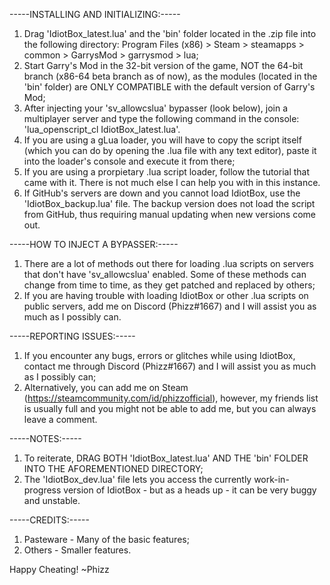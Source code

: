 -----INSTALLING AND INITIALIZING:-----

1. Drag 'IdiotBox_latest.lua' and the 'bin' folder located in the .zip file into the following directory: Program Files (x86) > Steam > steamapps > common > GarrysMod > garrysmod > lua;
2. Start Garry's Mod in the 32-bit version of the game, NOT the 64-bit branch (x86-64 beta branch as of now), as the modules (located in the 'bin' folder) are ONLY COMPATIBLE with the default version of Garry's Mod;
3. After injecting your 'sv_allowcslua' bypasser (look below), join a multiplayer server and type the following command in the console: 'lua_openscript_cl IdiotBox_latest.lua'.
4. If you are using a gLua loader, you will have to copy the script itself (which you can do by opening the .lua file with any text editor), paste it into the loader's console and execute it from there;
5. If you are using a prorpietary .lua script loader, follow the tutorial that came with it. There is not much else I can help you with in this instance.
6. If GitHub's servers are down and you cannot load IdiotBox, use the 'IdiotBox_backup.lua' file. The backup version does not load the script from GitHub, thus requiring manual updating when new versions come out.

-----HOW TO INJECT A BYPASSER:-----

1. There are a lot of methods out there for loading .lua scripts on servers that don't have 'sv_allowcslua' enabled. Some of these methods can change from time to time, as they get patched and replaced by others;
2. If you are having trouble with loading IdiotBox or other .lua scripts on public servers, add me on Discord (Phizz#1667) and I will assist you as much as I possibly can.

-----REPORTING ISSUES:-----

1. If you encounter any bugs, errors or glitches while using IdiotBox, contact me through Discord (Phizz#1667) and I will assist you as much as I possibly can;
2. Alternatively, you can add me on Steam (https://steamcommunity.com/id/phizzofficial), however, my friends list is usually full and you might not be able to add me, but you can always leave a comment.

-----NOTES:-----

1. To reiterate, DRAG BOTH 'IdiotBox_latest.lua' AND THE 'bin' FOLDER INTO THE AFOREMENTIONED DIRECTORY;
2. The 'IdiotBox_dev.lua' file lets you access the currently work-in-progress version of IdiotBox - but as a heads up - it can be very buggy and unstable.

-----CREDITS:-----

1. Pasteware - Many of the basic features;
2. Others - Smaller features.

Happy Cheating!
   ~Phizz
